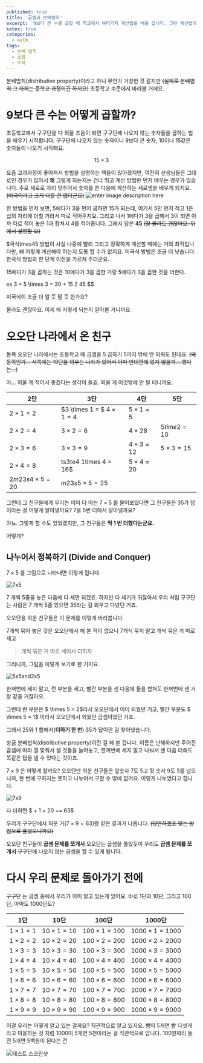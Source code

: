 ```yaml
---
published: true
title: '곱셈과 분배법칙'
excerpt: '9보다 큰 수를 곱할 때 학교에서 여러가지 계산법을 배울 겁니다. 그런 계산법이 왜 나왔는지 하나씩 살펴 봅시다'
katex: true
categories:
  - math
tags:
  - 분배 법칙
  - 곱셈
  - 수학
---
```


분배법칙(distributive property)이라고 하니 무언가 거창한 것 같지만 ~~(실제로 분배법칙 그 자체는 중학교 과정이긴 하지요)~~ 초등학교 수준에서 바라볼 거에요.

# 9보다 큰 수는 어떻게 곱할까?
초등학교에서 구구단을 다 외울 즈음이 되면 구구단에 나오지 않는 숫자들을 곱하는 법을 배우기 시작합니다. 구구단에 나오지 않는 숫자이니 9보다 큰 숫자, 10이나 15같은 숫자들이 나오기 시작해요.

$$ 15 \times 3 $$

요즘 교과과정이 좋아져서 방법을 설명하는 책들이 많아졌지만, 여전히 선생님들은 그대로인 경우가 많아서 **왜** 그렇게 되는지는 건너 뛰고 계산 방법만 먼저 배우는 경우가 많습니다. 주로 세로로 자리 맞추어서 숫자를 쓴 다음에 계산하는 세로셈을 배우게 되지요. ~~(미국이라고 크게 다를 건 없더군요)~~
![enter image description here](https://lh3.googleusercontent.com/mRmt9QcaFIGtOMO_20DmPW92yv2b6QqpGY4qudAjrYr1wgkaOyQ3NNqeoMZ7EZp8tk-X2GTYEt8x)

한 방법을 먼저 보면, 5에다가 3을 먼저 곱하면 15가 되는데, 여기서 5만 먼저 적고 1은 십의 자리에 더할 거라서 따로 적어주지요. 그리고 나서 1에다가 3을 곱해서 3이 되면 아까 따로 적어 놓은 1과 합쳐서 4를 적어줍니다. 그래서 답은 **45** ~~(잘 몰라도 괜찮아요. 뒤에서 설명할 요)~~

$국식tmes45  방법이 사실 나중에 빨리 그리고 정확하게 계산할 때에는 거의 최적입니다만, 왜 저렇게 계산해야 하는지 도통 할 수가 없지요. 미국식 방법은 조금 더 낫습니다. 한국식 방법의 한 단계 이전을 가르쳐 주더군요.

15에다가 3을 곱하는 것은 10에다가 3을 곱한 거랑 5에다가 3을 곱한 것을 더한다.

es 3 + 5 \times 3 = 30 + 15   2    45 $$

미국식이 조금 더 알 듯 말 듯 한가요?

몰라도 괜찮아요. 이제 왜 저렇게 되는지 알아볼 거니까요.

# 오오단 나라에서 온 친구
동쪽 오오단 나라에서는 초등학교 때 곱셈을 5 곱하기 5까지 밖에 안 외워도 된대요. ~~(왜 동쪽인가... 서쪽에는 19단을 외우는 나라가 있어서 아마 반대편에 있지 않을까... 했다는...)~~

아... 외울 게 적어서 좋겠다는 생각이 들죠.  외울 게 이것밖에 안 될 테니까요.

|2단|3단|4단|5단|
|--|--|--|--|
|$2 \times 1 = 2$|$3 \times 1 = $ $4 \times 1 = 4$|$5 \times 1 = 5$|
|$2 \times 2 = 4$|$3 \times 2 = 6$|$4 \times 2   8$|$5 time 2 = 10$|
|$2 \times 3 = 6$|$3 \times 3 = 9$|$4 \times 3 = 12$|$5 \times 3 = 15$|
|$2 \times 4 = 8$|ts3te4 1times 4 = 16$|$5 \times 4 = 20$|
|$2m23s4 \times 5 = 20$|$m23s5 \times 5 = 25$|

그런데 그 친구들에게 우리는 이미 다 아는 $7 \times 5$ 를 물어보았다면 그 친구들은 35가 답이라는 걸 어떻게 알아낼까요? 7을 5번 더해서 알아낼까요?

아뇨. 그렇게 할 수도 있었겠지만, 그 친구들은 **딱 1 번 더했다는군요.**

어떻게?

## 나누어서 정복하기 (Divide and Conquer)

$7 \times 5$ 를 그림으로 나타내면 이렇게 됩니다.

![7x5](https://lh3.googleusercontent.com/1XnZ9pAr-dQ5tKodYL0azeuLYrx-SRP5kzM1ilmTwbeWC5yjWH3yUb0R6YBi05VmfBazTkhBTvcD)

7 개씩 5줄을 놓은 다음에 다 세면 되겠죠. 하지만 다 세기가 귀찮아서 우리 처럼 구구단는 사람은 7 개씩 5줄 있으면 35라는 걸 외우고 다녔던 거죠.

오오단을 외운 친구들은 이 문제를 이렇게 바라봅니다.

 7개씩 묶어 놓은 것은 오오단에서 해 본 적이 없으니
 7개식 묶지 말고
개씩 묶은 거 따로 세고
> 개씩 묶은 거 따로 세어서
 더하자

그러니까, 그림을 이렇게 보기로 한 거지요.

![5x5and2x5](https://lh3.googleusercontent.com/NYoVINEtj38Wl3zP1H5byTB-7mdf7iOAZp7fYoNWvHnLH1rF72R2jSzKCSJq3RundlWvSK46cHXu)

한꺼번에 세지 말고, 란 부분을 세고, 빨간 부분을 센 다음에 둘을 합쳐도 한꺼번에 센 거랑 같을 거잖아요.

그런데 란 부분은 $ \times 5 = 2$라서 오오단에서 이미 외웠던 거고, 빨간 부분도 $ \times 5 = 1$ 이라서 오오단에서 외웠던 곱셈이었던 거죠.

그래서 25와 1 합해서(**더하기 한 번**) 35가 답이란 걸 찾아냈습니다.

방금  분배법칙(distributive property)이란 걸 해 본 겁니다. 이름은 난해하지만 주어진 곱셈에 따라 열 맞춰서 셀 것들을 늘어놓고, 한꺼번에 세지 말고 나눠서 센 다음 더해도 똑같은 답을 낼 수 있다는 것이죠.

$7 \times 9$ 은 어떻게 할까요? 오오단만 외운 친구들은 앞숫자 7도 5고 뒷 숫자 9도 5를 넘으니까, 한 번에 구하지는 못하고 나누어서 구할 수 밖에 없어요. 이렇게 나누었다고 합니다.

![7x9](https://lh3.googleusercontent.com/wokfsleTo6zyV4NYM1VghlKuydnOhbUrc2F-FgEgj0fvbbjNHJjGoVyJQmdB24ZcWn7D38szWNmJ)

다 더하면 $ + 1 + 20 += 63$

우리가 구구단에서 외운 거($7 \times 9 = 63$)랑 같은 결과가 나옵니다. ~~(당연하겠죠 맞는 방법으로 풀었으니까요)~~

오오단 친구들이 **곱셈 문제를 쪼개서** 오오단는 곱셈을 풀었듯이 우리도 **곱셈 문제를 쪼개서** 구구단에 나오지 않는 곱셈을 할 수 있게 됩니다.

# 다시 우리 문제로 돌아가기 전에

구구단 는 곱셈 중에서 우리가 이미 알고 있는게 있어요.
바로 1단과 10단, 그리고 100단, 아마도 1000단도?

|1단|10단|100단|1000단|
|--|--|--|--|
|$1 \times 1 = 1$|$10 \times 1 = 10$|$100 \times 1 = 100$|$1000 \times 1 = 1000$|
|$1 \times 2 = 2$|$10 \times 2 = 20$|$100 \times 2 = 200$|$1000 \times 2 = 2000$|
|$1 \times 3 = 3$|$10 \times 3 = 30$|$100 \times 3 = 300$|$1000 \times 3 = 3000$|
|$1 \times 4 = 4$|$10 \times 4 = 40$|$100 \times 4 = 400$|$1000 \times 4 = 4000$|
|$1 \times 5 = 5$|$10 \times 5 = 50$|$100 \times 5 = 500$|$1000 \times 5 = 5000$|
|$1 \times 6 = 6$|$10 \times 6 = 60$|$100 \times 6 = 600$|$1000 \times 6 = 6000$|
|$1 \times 7 = 7$|$10 \times 7 = 70$|$100 \times 7 = 700$|$1000 \times 7 = 7000$|
|$1 \times 8 = 8$|$10 \times 8 = 80$|$100 \times 8 = 800$|$1000 \times 8 = 8000$|
|$1 \times 9 = 9$|$10 \times 9 = 90$|$100 \times 9 = 900$|$1000 \times 9 = 9000$|

이걸 우리는 어떻게 알고 있는 걸까요? 직관적으로 알고 있지요. 빵이 5개면 빵 다섯개라고 마을하는 것 처럼 1000이 5개면 5천이라는 걸 직관적으로 압니다. 100원짜리 동전 5개면 5백원이 된다는 건



![테스트 스크린샷](https://lh3.googleusercontent.com/pkTcX5of-2Ta9urnMuKiNsSy95yezCV9_x8jT0amhMiakejo7fOny62NxXlxoqbT7tolivIDse8f=w2700)
<!--stackedit_data:
eyJoaXN0b3J5IjpbLTg2MDI4NDk4NywtNzQ4ODE0MzE1LC0yMz
Y3MDk4ODgsLTEwODQ2MDA1OTQsMTIzODEzMzEwNiwtMTEwMzY2
NTQ2LDExNDU3NjA4MzMsLTE4NDU5NzQwNjEsLTIwNzQzNDE0NT
ksLTE4NzU4MDk2NTgsMjEwOTk1NDg4MSw2MzA3MjMxNTUsODk0
MDMwNDYwLC0zNzg4NjE4MzIsLTgwODgwMTQ5NSwtODUxNzQ2Nz
I3LDc0OTExNzU3OCwtOTc3MjM2NzcyLDExMDczMjIxNTgsLTc0
NjkzNzIzNF19
-->